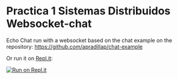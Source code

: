 # Practica 1 Sistemas Distribuidos Websocket-chat

Echo Chat run with a websocket based on the chat example on the repository: https://github.com/apradillap/chat-example

Or run it on [Repl.it](https://repl.it/):

[![Run on Repl.it](https://replit.com/badge/github/@PabloH1/Practica1SistemasDistribuidos)](https://replit.com/@PabloH1/Practica1SistemasDistribuidos)
